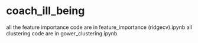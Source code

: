 # coach_ill_being

all the feature importance code are in feature_importance (ridgecv).ipynb
all clustering code are in gower_clustering.ipynb
